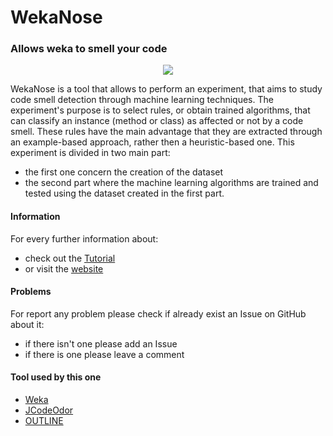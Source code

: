 # WekaNose #
### Allows weka to smell your code  ###

<p align="center">
  <img src="http://essere.disco.unimib.it/wiki/_media/wekanose.png0">
</p>

WekaNose is a tool that allows to perform an experiment, that aims to study code smell detection through machine learning techniques. The experiment's purpose is to select rules, or obtain trained algorithms, that can classify an instance (method or class) as affected or not by a code smell. These rules have the main advantage that they are extracted through an example-based approach, rather then a heuristic-based one.
This experiment is divided in two main part:  
* the first one concern the creation of the dataset 
* the second part where the machine learning algorithms are trained and tested using the dataset created in the first part.

#### Information ####
For every further information about:      
* check out the [Tutorial](https://github.com/UmbertoAzadi/WekaNose/blob/master/docs/WekaNoseTutorial.pdf)
* or visit the [website](http://essere.disco.unimib.it/wiki/wekanose) 

#### Problems ####
For report any problem please check if already exist an Issue on GitHub about it:
* if there isn't one please add an Issue
* if there is one please leave a comment 

#### Tool used by this one ####
* [Weka](https://www.cs.waikato.ac.nz/ml/weka/)
* [JCodeOdor](http://essere.disco.unimib.it/wiki/jcodeodor)
* [OUTLINE](https://github.com/UmbertoAzadi/OUTLINE)
